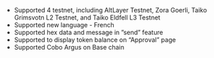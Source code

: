 - Supported 4 testnet, including AltLayer Testnet, Zora Goerli, Taiko Grimsvotn L2 Testnet, and Taiko Eldfell L3 Testnet
- Supported new language - French 
- Supported hex data and message in ”send” feature
- Supported to display token balance on “Approval” page
- Supported Cobo Argus on Base chain